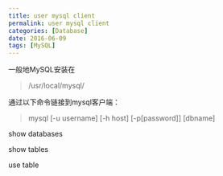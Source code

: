 ```yaml
---
title: user mysql client
permalink: user mysql client
categories: [Database]
date: 2016-06-09
tags: [MySQL]
---
```


一般地MySQL安装在
> /usr/local/mysql/

通过以下命令链接到mysql客户端：
> mysql [-u username] [-h host] [-p[password]] [dbname]


show databases

show tables

use table
